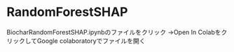 # RandomForestSHAP

BiocharRandomForestSHAP.ipynbのファイルをクリック
→Open In ColabをクリックしてGoogle colaboratoryでファイルを開く
